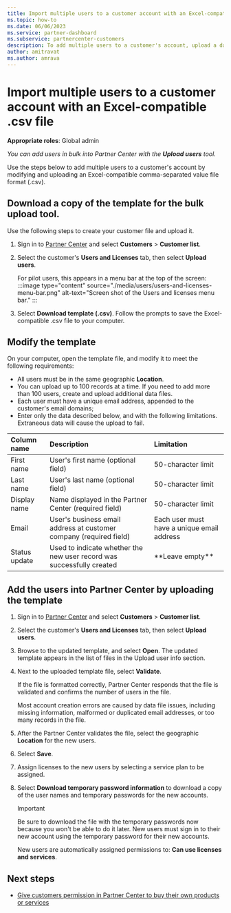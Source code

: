 ```yaml
---
title: Import multiple users to a customer account with an Excel-compatible .csv file
ms.topic: how-to
ms.date: 06/06/2023
ms.service: partner-dashboard
ms.subservice: partnercenter-customers
description: To add multiple users to a customer's account, upload a data file to Partner Center using the comma-separated value (.csv) file format.
author: amitravat
ms.author: amrava
---
```


# Import multiple users to a customer account with an Excel-compatible .csv file

**Appropriate roles**: Global admin

_You can add users in bulk into Partner Center with the **Upload users** tool._

Use the steps below to add multiple users to a customer's account by modifying and uploading an Excel-compatible comma-separated value file format (.csv).

## Download a copy of the template for the bulk upload tool.

Use the following steps to create your customer file and upload it.

1. Sign in to [Partner Center](https://partner.microsoft.com/dashboard/home) and select **Customers** > **Customer list**.
1. Select the customer's **Users and Licenses** tab, then select **Upload users**.

   For pilot users, this appears in a menu bar at the top of the screen:
   :::image type="content" source="./media/users/users-and-licenses-menu-bar.png" alt-text="Screen shot of the Users and licenses menu bar." :::<br>

1. Select **Download template (.csv)**. Follow the prompts to save the Excel-compatible .csv file to your computer.

## Modify the template

On your computer, open the template file, and modify it to meet the following requirements:

- All users must be in the same geographic **Location**.
- You can upload up to 100 records at a time. If you need to add more than 100 users, create and upload additional data files.
- Each user must have a unique email address, appended to the customer's email domains;
- Enter only the data described below, and with the following limitations. Extraneous data will cause the upload to fail.

| **Column name** | **Description**  | **Limitation**  |
|:-------- |:------  |:----- |
| First name  | User's first name (optional field)  | 50-character limit  |
| Last name  | User's last name (optional field)  | 50-character limit  |
| Display name    | Name displayed in the Partner Center (required field)                            | 50-character limit                         |
| Email   | User's business email address at customer company (required field)           | Each user must have a unique email address |
| Status update   | Used to indicate whether the new user record was successfully created | \*\*Leave empty\*\*

## Add the users into Partner Center by uploading the template

1. Sign in to [Partner Center](https://partner.microsoft.com/dashboard/home) and select **Customers** > **Customer list**.
1. Select the customer's **Users and Licenses** tab, then select **Upload users**.
1. Browse to the updated template, and select **Open**. The updated template appears in the list of files in the Upload user info section.
1. Next to the uploaded template file, select **Validate**.

   If the file is formatted correctly, Partner Center responds that the file is validated and confirms the number of users in the file.

   Most account creation errors are caused by data file issues, including missing information, malformed or duplicated email addresses, or too many records in the file.

1. After the Partner Center validates the file, select the geographic **Location** for the new users.
1. Select **Save**.
1. Assign licenses to the new users by selecting a service plan to be assigned.
1. Select **Download temporary password information** to download a copy of the user names and temporary passwords for the new accounts.
   > [!IMPORTANT]
   > Be sure to download the file with the temporary passwords now because you won't be able to do it later. New users must sign in to their new account using the temporary password for their new accounts.

   New users are automatically assigned permissions to: **Can use licenses and services**.

## Next steps

- [Give customers permission in Partner Center to buy their own products or services](give-customers-permission.md)
